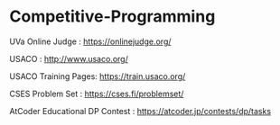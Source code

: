 # Competitive-Programming

UVa Online Judge : https://onlinejudge.org/

USACO : http://www.usaco.org/

USACO Training Pages: https://train.usaco.org/

CSES Problem Set : https://cses.fi/problemset/

AtCoder Educational DP Contest : https://atcoder.jp/contests/dp/tasks
